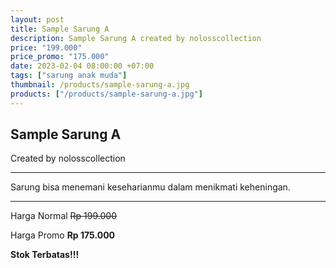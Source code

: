 ```yaml
---
layout: post
title: Sample Sarung A
description: Sample Sarung A created by nolosscollection
price: "199.000"
price_promo: "175.000"
date: 2023-02-04 08:00:00 +07:00
tags: ["sarung anak muda"]
thumbnail: /products/sample-sarung-a.jpg
products: ["/products/sample-sarung-a.jpg"]
---
```


## Sample Sarung A ##

Created by nolosscollection

---

Sarung bisa menemani keseharianmu dalam menikmati keheningan.

---

Harga Normal ~~Rp 199.000~~

Harga Promo **Rp 175.000**

**Stok Terbatas!!!**
